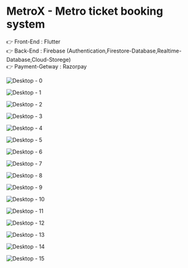 # MetroX - Metro ticket booking system
👉 Front-End : Flutter <br>
👉 Back-End : Firebase (Authentication,Firestore-Database,Realtime-Database,Cloud-Storege) <br>
👉 Payment-Getway : Razorpay <br>


![Desktop - 0](https://github.com/darshanbhalani/MetroX/assets/108427824/5e9dcc2f-1a64-4649-971f-5a887af7dcdf)

![Desktop - 1](https://github.com/darshanbhalani/MetroX/assets/108427824/7b9aafe5-a99d-4938-b088-925f20ddad4f)

![Desktop - 2](https://github.com/darshanbhalani/MetroX/assets/108427824/a86365e8-efe0-4f06-bbdd-19025cbd15af)

![Desktop - 3](https://github.com/darshanbhalani/MetroX/assets/108427824/2ca0339e-b08e-4184-aac9-5ca8a259548b)

![Desktop - 4](https://github.com/darshanbhalani/MetroX/assets/108427824/6827795d-bdff-4a7e-b252-8c56299af231)

![Desktop - 5](https://github.com/darshanbhalani/MetroX/assets/108427824/3a85ebb1-14e4-489c-8b70-c5c14b90fc88)

![Desktop - 6](https://github.com/darshanbhalani/MetroX/assets/108427824/de1bbb33-2ea1-4950-a2ae-c245d64746ba)

![Desktop - 7](https://github.com/darshanbhalani/MetroX/assets/108427824/562a2bf7-671c-46a5-91b3-db611d3260f3)

![Desktop - 8](https://github.com/darshanbhalani/MetroX/assets/108427824/902d30ac-f54a-45f4-be24-b600a59b4526)

![Desktop - 9](https://github.com/darshanbhalani/MetroX/assets/108427824/c40d5d94-4836-4e08-8022-d2fcaaa04fc9)

![Desktop - 10](https://github.com/darshanbhalani/MetroX/assets/108427824/c8a5e7bf-f342-4fed-8551-8fdaf51c9c72)

![Desktop - 11](https://github.com/darshanbhalani/MetroX/assets/108427824/f5e56891-421d-433e-941e-096b8d1dc4d2)

![Desktop - 12](https://github.com/darshanbhalani/MetroX/assets/108427824/f236f045-ae8d-4303-8924-b5a087c33fde)

![Desktop - 13](https://github.com/darshanbhalani/MetroX/assets/108427824/28f8caca-c5fa-43bf-9c79-755faefebd96)

![Desktop - 14](https://github.com/darshanbhalani/MetroX/assets/108427824/cfde7480-d09b-486c-9781-a66b8d30a03e)

![Desktop - 15](https://github.com/darshanbhalani/MetroX/assets/108427824/9d80f630-9b7f-4b16-a359-6e0427b37ae8)





